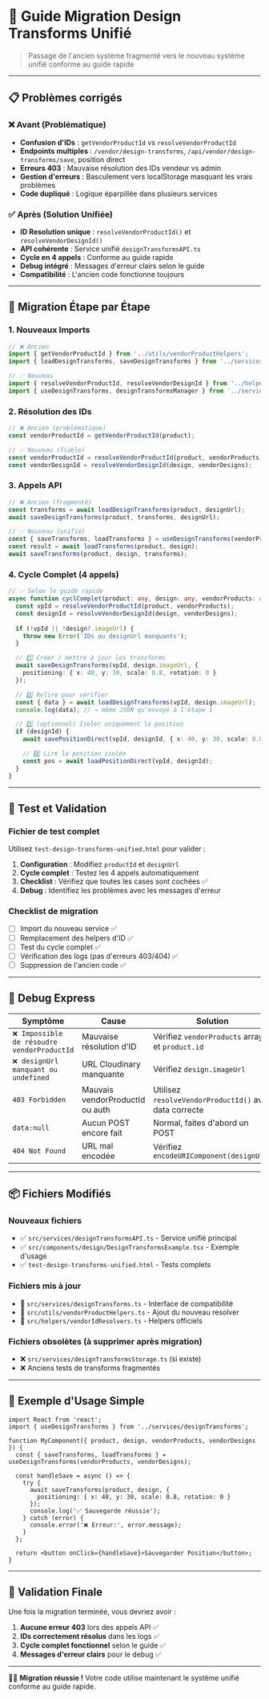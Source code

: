 # 🚀 Guide Migration Design Transforms Unifié

> Passage de l'ancien système fragmenté vers le nouveau système unifié conforme au guide rapide

---

## 📋 Problèmes corrigés

### ❌ Avant (Problématique)
- **Confusion d'IDs** : `getVendorProductId` vs `resolveVendorProductId`
- **Endpoints multiples** : `/vendor/design-transforms`, `/api/vendor/design-transforms/save`, position direct
- **Erreurs 403** : Mauvaise résolution des IDs vendeur vs admin
- **Gestion d'erreurs** : Basculement vers localStorage masquant les vrais problèmes
- **Code dupliqué** : Logique éparpillée dans plusieurs services

### ✅ Après (Solution Unifiée)
- **ID Resolution unique** : `resolveVendorProductId()` et `resolveVendorDesignId()`
- **API cohérente** : Service unifié `designTransformsAPI.ts`
- **Cycle en 4 appels** : Conforme au guide rapide
- **Debug intégré** : Messages d'erreur clairs selon le guide
- **Compatibilité** : L'ancien code fonctionne toujours

---

## 🔄 Migration Étape par Étape

### 1. Nouveaux Imports

```typescript
// ❌ Ancien
import { getVendorProductId } from '../utils/vendorProductHelpers';
import { loadDesignTransforms, saveDesignTransforms } from '../services/designTransforms';

// ✅ Nouveau
import { resolveVendorProductId, resolveVendorDesignId } from '../helpers/vendorIdResolvers';
import { useDesignTransforms, designTransformsManager } from '../services/designTransforms';
```

### 2. Résolution des IDs

```typescript
// ❌ Ancien (problématique)
const vendorProductId = getVendorProductId(product);

// ✅ Nouveau (fiable)
const vendorProductId = resolveVendorProductId(product, vendorProducts);
const vendorDesignId = resolveVendorDesignId(design, vendorDesigns);
```

### 3. Appels API

```typescript
// ❌ Ancien (fragmenté)
const transforms = await loadDesignTransforms(product, designUrl);
await saveDesignTransforms(product, transforms, designUrl);

// ✅ Nouveau (unifié)
const { saveTransforms, loadTransforms } = useDesignTransforms(vendorProducts, vendorDesigns);
const result = await loadTransforms(product, design);
await saveTransforms(product, design, transforms);
```

### 4. Cycle Complet (4 appels)

```typescript
// ✅ Selon le guide rapide
async function cyclComplet(product: any, design: any, vendorProducts: any[], vendorDesigns: any[]) {
  const vpId = resolveVendorProductId(product, vendorProducts);
  const designId = resolveVendorDesignId(design, vendorDesigns);
  
  if (!vpId || !design?.imageUrl) {
    throw new Error('IDs ou designUrl manquants');
  }

  // 1️⃣ Créer / mettre à jour les transforms
  await saveDesignTransforms(vpId, design.imageUrl, {
    positioning: { x: 40, y: 30, scale: 0.8, rotation: 0 }
  });

  // 2️⃣ Relire pour vérifier
  const { data } = await loadDesignTransforms(vpId, design.imageUrl);
  console.log(data); // → même JSON qu'envoyé à l'étape 1

  // 3️⃣ (optionnel) Isoler uniquement la position
  if (designId) {
    await savePositionDirect(vpId, designId, { x: 40, y: 30, scale: 0.8, rotation: 0 });

    // 4️⃣ Lire la position isolée
    const pos = await loadPositionDirect(vpId, designId);
  }
}
```

---

## 🧪 Test et Validation

### Fichier de test complet
Utilisez `test-design-transforms-unified.html` pour valider :

1. **Configuration** : Modifiez `productId` et `designUrl`
2. **Cycle complet** : Testez les 4 appels automatiquement
3. **Checklist** : Vérifiez que toutes les cases sont cochées ✅
4. **Debug** : Identifiez les problèmes avec les messages d'erreur

### Checklist de migration
- [ ] Import du nouveau service ✅
- [ ] Remplacement des helpers d'ID ✅
- [ ] Test du cycle complet ✅
- [ ] Vérification des logs (pas d'erreurs 403/404) ✅
- [ ] Suppression de l'ancien code ✅

---

## 🐛 Debug Express

| Symptôme | Cause | Solution |
|----------|-------|----------|
| `❌ Impossible de résoudre vendorProductId` | Mauvaise résolution d'ID | Vérifiez `vendorProducts` array et `product.id` |
| `❌ designUrl manquant ou undefined` | URL Cloudinary manquante | Vérifiez `design.imageUrl` |
| `403 Forbidden` | Mauvais vendorProductId ou auth | Utilisez `resolveVendorProductId()` avec data correcte |
| `data:null` | Aucun POST encore fait | Normal, faites d'abord un POST |
| `404 Not Found` | URL mal encodée | Vérifiez `encodeURIComponent(designUrl)` |

---

## 📦 Fichiers Modifiés

### Nouveaux fichiers
- ✅ `src/services/designTransformsAPI.ts` - Service unifié principal
- ✅ `src/components/design/DesignTransformsExample.tsx` - Exemple d'usage
- ✅ `test-design-transforms-unified.html` - Tests complets

### Fichiers mis à jour
- 🔄 `src/services/designTransforms.ts` - Interface de compatibilité
- 🔄 `src/utils/vendorProductHelpers.ts` - Ajout du nouveau resolver
- 🔄 `src/helpers/vendorIdResolvers.ts` - Helpers officiels

### Fichiers obsolètes (à supprimer après migration)
- ❌ `src/services/designTransformsStorage.ts` (si existe)
- ❌ Anciens tests de transforms fragmentés

---

## 🚀 Exemple d'Usage Simple

```tsx
import React from 'react';
import { useDesignTransforms } from '../services/designTransforms';

function MyComponent({ product, design, vendorProducts, vendorDesigns }) {
  const { saveTransforms, loadTransforms } = useDesignTransforms(vendorProducts, vendorDesigns);
  
  const handleSave = async () => {
    try {
      await saveTransforms(product, design, {
        positioning: { x: 40, y: 30, scale: 0.8, rotation: 0 }
      });
      console.log('✅ Sauvegarde réussie');
    } catch (error) {
      console.error('❌ Erreur:', error.message);
    }
  };

  return <button onClick={handleSave}>Sauvegarder Position</button>;
}
```

---

## 🏁 Validation Finale

Une fois la migration terminée, vous devriez avoir :

1. **Aucune erreur 403** lors des appels API ✅
2. **IDs correctement résolus** dans les logs ✅
3. **Cycle complet fonctionnel** selon le guide ✅
4. **Messages d'erreur clairs** pour le debug ✅

---

👩‍💻 **Migration réussie !** Votre code utilise maintenant le système unifié conforme au guide rapide. 